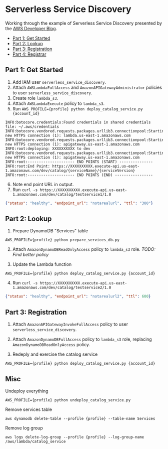 # Serverless Service Discovery

Working through the example of Serverless Service Discovery
presented by the
[AWS Developer Blog](https://aws.amazon.com/blogs/developer/).

* [Part 1: Get Started](https://aws.amazon.com/blogs/developer/serverless-service-discovery-part-1-get-started/)
* [Part 2: Lookup](https://aws.amazon.com/blogs/developer/serverless-service-discovery-part-2-lookup/)
* [Part 3: Registration](https://aws.amazon.com/blogs/developer/serverless-service-discovery-part-3-registration/)
* [Part 4: Registrar](https://aws.amazon.com/blogs/developer/serverless-service-discovery-part-4-registrar/)


## Part 1: Get Started

1. Add IAM user `serverless_service_discovery`.
2. Attach `AWSLambdaFullAccess` and `AmazonAPIGatewayAdministrator` policies to user `serverless_service_discovery`.
3. Create role `lambda_s3`.
4. Attach `AWSLambdaExecute` policy to `lambda_s3`.
5. Run `AWS_PROFILE={profile} python deploy_catalog_service.py {account_id}`

```
INFO:botocore.credentials:Found credentials in shared credentials file: ~/.aws/credentials
INFO:botocore.vendored.requests.packages.urllib3.connectionpool:Starting new HTTPS connection (1): lambda.us-east-1.amazonaws.com
INFO:botocore.vendored.requests.packages.urllib3.connectionpool:Starting new HTTPS connection (1): apigateway.us-east-1.amazonaws.com
INFO:root:deploying: XXXXXXXXXX to dev
INFO:botocore.vendored.requests.packages.urllib3.connectionpool:Starting new HTTPS connection (1): apigateway.us-east-1.amazonaws.com
INFO:root:--------------------- END POINTS (START) ---------------
INFO:root:End Point: https://XXXXXXXXXX.execute-api.us-east-1.amazonaws.com/dev/catalog/{serviceName}/{serviceVersion}
INFO:root:--------------------- END POINTS (END) -----------------
```

6. Note end point URL in output.
7. Run `curl -s https://XXXXXXXXXX.execute-api.us-east-1.amazonaws.com/dev/catalog/testservice1/1.0`

```JSON
{"status": "healthy", "endpoint_url": "notarealurl", "ttl": "300"}
```


## Part 2: Lookup

1. Prepare DynamoDB "Services" table

```Shell
AWS_PROFILE={profile} python prepare_services_db.py
```

2. Attach `AmazonDynamoDBReadOnlyAccess` policy to `lambda_s3` role.
   _TODO: Find better policy_

3. Update the Lambda function

```Shell
AWS_PROFILE={profile} python deploy_catalog_service.py {account_id}
```

4. Run `curl -s https://XXXXXXXXXX.execute-api.us-east-1.amazonaws.com/dev/catalog/testservice2/1.0`

```JSON
{"status": "healthy", "endpoint_url": "notarealurl2", "ttl": 600}
```


## Part 3: Registration

1. Attach `AmazonAPIGatewayInvokeFullAccess` policy to user `serverless_service_discovery`.

2. Attach `AmazonDynamoDBFullAccess` policy to `lambda_s3` role, replacing `AmazonDynamoDBReadOnlyAccess` policy.

3. Redeply and exercise the catalog service

```Shell
AWS_PROFILE={profile} python deploy_catalog_service.py {account_id}
```


## Misc

Undeploy everything

```Shell
AWS_PROFILE={profile} python undeploy_catalog_service.py
```

Remove services table

```Shell
aws dynamodb delete-table --profile {profile} --table-name Services
```

Remove log group

```Shell
aws logs delete-log-group --profile {profile} --log-group-name /aws/lambda/catalog_service
```
